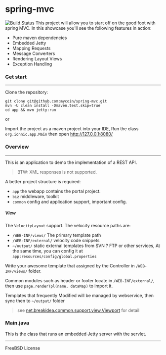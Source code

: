 spring-mvc 
===

[![Build Status](https://travis-ci.org/mycoin/spring-mvc.svg?branch=master)](https://travis-ci.org/mycoin/spring-mvc)
This project will allow you to start off on the good foot with spring MVC. In this showcase you'll see the following features in action:

- Pure maven dependencies
- Embedded Jetty
- Mapping Requests
- Message Converters
- Rendering Layout Views
- Exception Handling


### Get start
---
Clone the repository:

```shell
git clone git@github.com:mycoin/spring-mvc.git
mvn -U clean install -Dmaven.test.skip=true
cd app && mvn jetty:run
```

or

Import the project as a maven project into your IDE, Run the class `org.ionnic.app.Main`
then open <http://127.0.0.1:8080/>


### Overview
---
This is an application to demo the implementation of a REST API.
> BTW: XML responses is not supported.

A better project structure is required:

- `app` the webapp contains the portal project.
- `biz` middleware, toolkit
- `common` config and application support, important config.

##### View

The `VelocityLayout` support. The velocity resource paths are:
- `/WEB-INF/views/` The primary template path
- `/WEB-INF/external/` velocity code snippets
- `~/output/` static external templates from SVN ? FTP or other services, At the same time, you can config it at `app:resources/config/global.properties`

Write your awesome template that assigned by the Controller in `/WEB-INF/views/` folder. 

Common modules such as header or footer locate in `/WEB-INF/external/`, then use `page.renderTpl(name, dataMap)` to import it.

Templates that frequently Modified will be managed by webservice, then sync then to `~/output/` folder





> see [net.breakidea.common.support.view.Viewport](https://github.com/mycoin/spring-mvc/blob/master/common/src/main/java/net/breakidea/common/support/view/Viewport.java) for detail

### Main.java

This is the class that runs an embedded Jetty server with the servlet. 

---

FreeBSD License